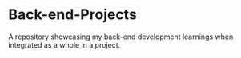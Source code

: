 # Back-end-Projects
A repository showcasing my back-end development learnings when integrated as a whole in a project.
